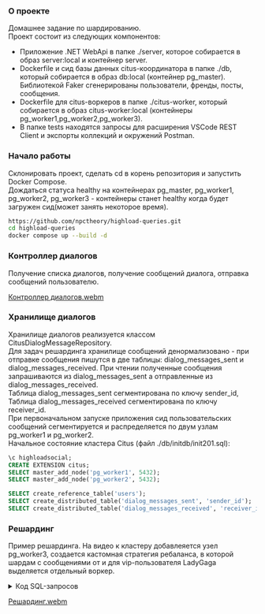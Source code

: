 ### О проекте
Домашнее задание по шардированию.  
Проект состоит из следующих компонентов:  
* Приложение .NET WebApi в папке ./server, которое собирается в образ server:local и контейнер server.  
* Dockerfile и сид базы данных citus-координатора в папке ./db, который собирается в образ db:local (контейнер pg_master). Библиотекой Faker сгенерированы пользователи, френды, посты, сообщения.
* Dockerfile для citus-воркеров в папке ./citus-worker, который собирается в образ citus-worker:local (контейнеры pg_worker1,pg_worker2,pg_worker3).
* В папке tests находятся запросы для расширения VSCode REST Client и экспорты коллекций и окружений Postman.
### Начало работы
Склонировать проект, сделать cd в корень репозитория и запустить Docker Compose.  
Дождаться статуса healthy на контейнерах pg_master, pg_worker1, pg_worker2, pg_worker3 - контейнеры станет healthy когда будет загружен сид(может занять некоторое время).  
```bash
https://github.com/npctheory/highload-queries.git
cd highload-queries
docker compose up --build -d
```
### Контроллер диалогов
Получение списка диалогов, получение сообщений диалога, отправка сообщений пользователю.  

[Контроллер диалогов.webm](https://github.com/user-attachments/assets/42c0d007-fefa-4261-a04e-83b6593debe3)


### Хранилище диалогов  
Хранилище диалогов реализуется классом CitusDialogMessageRepository.  
Для задач решардинга хранилище сообщений денормализовано - при отправке сообщения пишутся в две таблицы: dialog_messages_sent и dialog_messages_received. При чтении полученные сообщения запрашиваются из dialog_messages_sent а отправленные из dialog_messages_received.  
Таблица dialog_messages_sent сегментирована по ключу sender_id, Таблица dialog_messages_received сегментирована по ключу receiver_id.  
При первоначальном запуске приложения сид пользовательских сообщений сегментируется и распределяется по двум узлам pg_worker1 и pg_worker2.  
Начальное состояние кластера Citus (файл ./db/initdb/init201.sql):  
```sql  
\c highloadsocial;
CREATE EXTENSION citus;
SELECT master_add_node('pg_worker1', 5432);
SELECT master_add_node('pg_worker2', 5432);

SELECT create_reference_table('users');
SELECT create_distributed_table('dialog_messages_sent', 'sender_id');
SELECT create_distributed_table('dialog_messages_received', 'receiver_id');
```
### Решардинг  
Пример решардинга. На видео к кластеру добавлеяется узел pg_worker3, создается кастомная стратегия ребаланса, в которой шардам с сообщениями от и для vip-пользователя LadyGaga выделяется отдельный воркер.

<details><summary>Код SQL-запросов</summary>--Проверить на каких шардах находятся записи от и для пользователя LadyGaga
SELECT s.shardid, s.logicalrelid, u.id
FROM pg_dist_shard s
JOIN users u ON
    u.id IN ('LadyGaga')
WHERE
    s.logicalrelid IN ('dialog_messages_sent'::regclass, 'dialog_messages_received'::regclass)
    AND CAST(s.shardminvalue AS bigint) <= hashtext(u.id)
    AND CAST(s.shardmaxvalue AS bigint) >= hashtext(u.id);
	
--Изолировать записи от и для полльзователя LadyGaga на отдельных шардах
SELECT isolate_tenant_to_new_shard('dialog_messages_sent', 'LadyGaga', 'CASCADE');
SELECT isolate_tenant_to_new_shard('dialog_messages_received', 'LadyGaga', 'CASCADE');

--

--Добавить третьего воркера
SELECT master_add_node('pg_worker3', 5432);


--Проверить какие шарды на каких воркерах
SELECT shardid, nodename
FROM pg_dist_shard_placement
WHERE shardid in (,)

--Создать стратегию ребаланска: Шарды LadyGaga получают свой воркер - pg_worker3. Остальные шарды остаются на 1 и 2.
CREATE FUNCTION isolate_LadyGaga_on_pg_worker3(shardid bigint, nodeidarg int)
RETURNS boolean AS $$
SELECT
    (CASE
        WHEN nodename = 'pg_worker3' THEN shardid IN (,)
        ELSE shardid NOT IN (,)
    END)
FROM pg_dist_node WHERE nodeid = nodeidarg
$$ LANGUAGE sql;

CREATE FUNCTION no_capacity_for_pg_worker3(nodeidarg int)
    RETURNS real AS $$
    SELECT
        (CASE WHEN nodename = 'pg_worker3' THEN 0 ELSE 1 END)::real
    FROM pg_dist_node where nodeid = nodeidarg
    $$ LANGUAGE sql;
	
CREATE FUNCTION no_cost_for_LadyGaga(shardid bigint)
RETURNS real AS $$
SELECT
    (CASE WHEN shardid IN (,) THEN 0 ELSE 1 END)::real
$$ LANGUAGE sql;

-- Добавить созданные функции в таблицу стратегий
INSERT INTO pg_dist_rebalance_strategy (
    name,
    default_strategy,
    shard_cost_function,
    node_capacity_function,
    shard_allowed_on_node_function,
    default_threshold,
    minimum_threshold,
    improvement_threshold
) VALUES (
    'isolate_LadyGaga',false,'no_cost_for_LadyGaga','no_capacity_for_pg_worker3','isolate_LadyGaga_on_pg_worker3',0,0,0);

--Сделать новую стратегию стратегией по умолчанию
SELECT citus_set_default_rebalance_strategy('isolate_LadyGaga');


--Проверить что новая стратегия добавлена в таблицу и используется
SELECT * FROM pg_dist_rebalance_strategy;

--Ребаланс
SELECT citus_rebalance_start();

--Еще раз проверить какие шарды на каких воркерах
SELECT shardid, nodename
FROM pg_dist_shard_placement
ORDER BY nodename DESC;</details>

[Решардинг.webm](https://github.com/user-attachments/assets/a4296038-0911-4b0a-8b76-3d2356d23f36)
